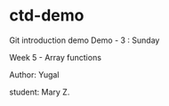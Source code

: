 # ctd-demo
Git introduction demo
Demo - 3 : Sunday

Week 5 - Array functions

Author: Yugal

student: Mary Z.